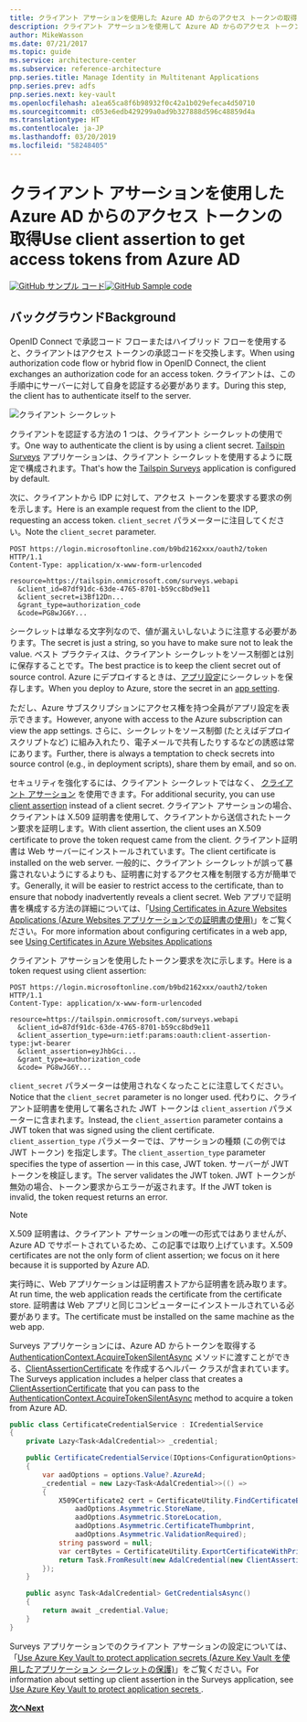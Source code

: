 ```yaml
---
title: クライアント アサーションを使用した Azure AD からのアクセス トークンの取得
description: クライアント アサーションを使用して Azure AD からのアクセス トークンを取得する方法について説明します。
author: MikeWasson
ms.date: 07/21/2017
ms.topic: guide
ms.service: architecture-center
ms.subservice: reference-architecture
pnp.series.title: Manage Identity in Multitenant Applications
pnp.series.prev: adfs
pnp.series.next: key-vault
ms.openlocfilehash: a1ea65ca8f6b98932f0c42a1b029efeca4d50710
ms.sourcegitcommit: c053e6edb429299a0ad9b327888d596c48859d4a
ms.translationtype: HT
ms.contentlocale: ja-JP
ms.lasthandoff: 03/20/2019
ms.locfileid: "58248405"
---
```

# <a name="use-client-assertion-to-get-access-tokens-from-azure-ad"></a><span data-ttu-id="e9d41-103">クライアント アサーションを使用した Azure AD からのアクセス トークンの取得</span><span class="sxs-lookup"><span data-stu-id="e9d41-103">Use client assertion to get access tokens from Azure AD</span></span>

<span data-ttu-id="e9d41-104">[![GitHub](../_images/github.png) サンプル コード][sample application]</span><span class="sxs-lookup"><span data-stu-id="e9d41-104">[![GitHub](../_images/github.png) Sample code][sample application]</span></span>

## <a name="background"></a><span data-ttu-id="e9d41-105">バックグラウンド</span><span class="sxs-lookup"><span data-stu-id="e9d41-105">Background</span></span>

<span data-ttu-id="e9d41-106">OpenID Connect で承認コード フローまたはハイブリッド フローを使用すると、クライアントはアクセス トークンの承認コードを交換します。</span><span class="sxs-lookup"><span data-stu-id="e9d41-106">When using authorization code flow or hybrid flow in OpenID Connect, the client exchanges an authorization code for an access token.</span></span> <span data-ttu-id="e9d41-107">クライアントは、この手順中にサーバーに対して自身を認証する必要があります。</span><span class="sxs-lookup"><span data-stu-id="e9d41-107">During this step, the client has to authenticate itself to the server.</span></span>

![クライアント シークレット](./images/client-secret.png)

<span data-ttu-id="e9d41-109">クライアントを認証する方法の 1 つは、クライアント シークレットの使用です。</span><span class="sxs-lookup"><span data-stu-id="e9d41-109">One way to authenticate the client is by using a client secret.</span></span> <span data-ttu-id="e9d41-110">[Tailspin Surveys][Surveys] アプリケーションは、クライアント シークレットを使用するように既定で構成されます。</span><span class="sxs-lookup"><span data-stu-id="e9d41-110">That's how the [Tailspin Surveys][Surveys] application is configured by default.</span></span>

<span data-ttu-id="e9d41-111">次に、クライアントから IDP に対して、アクセス トークンを要求する要求の例を示します。</span><span class="sxs-lookup"><span data-stu-id="e9d41-111">Here is an example request from the client to the IDP, requesting an access token.</span></span> <span data-ttu-id="e9d41-112">`client_secret` パラメーターに注目してください。</span><span class="sxs-lookup"><span data-stu-id="e9d41-112">Note the `client_secret` parameter.</span></span>

```http
POST https://login.microsoftonline.com/b9bd2162xxx/oauth2/token HTTP/1.1
Content-Type: application/x-www-form-urlencoded

resource=https://tailspin.onmicrosoft.com/surveys.webapi
  &client_id=87df91dc-63de-4765-8701-b59cc8bd9e11
  &client_secret=i3Bf12Dn...
  &grant_type=authorization_code
  &code=PG8wJG6Y...
```

<span data-ttu-id="e9d41-113">シークレットは単なる文字列なので、値が漏えいしないように注意する必要があります。</span><span class="sxs-lookup"><span data-stu-id="e9d41-113">The secret is just a string, so you have to make sure not to leak the value.</span></span> <span data-ttu-id="e9d41-114">ベスト プラクティスは、クライアント シークレットをソース制御とは別に保存することです。</span><span class="sxs-lookup"><span data-stu-id="e9d41-114">The best practice is to keep the client secret out of source control.</span></span> <span data-ttu-id="e9d41-115">Azure にデプロイするときは、[アプリ設定][configure-web-app]にシークレットを保存します。</span><span class="sxs-lookup"><span data-stu-id="e9d41-115">When you deploy to Azure, store the secret in an [app setting][configure-web-app].</span></span>

<span data-ttu-id="e9d41-116">ただし、Azure サブスクリプションにアクセス権を持つ全員がアプリ設定を表示できます。</span><span class="sxs-lookup"><span data-stu-id="e9d41-116">However, anyone with access to the Azure subscription can view the app settings.</span></span> <span data-ttu-id="e9d41-117">さらに、シークレットをソース制御 (たとえばデプロイ スクリプトなど) に組み入れたり、電子メールで共有したりするなどの誘惑は常にあります。</span><span class="sxs-lookup"><span data-stu-id="e9d41-117">Further, there is always a temptation to check secrets into source control (e.g., in deployment scripts), share them by email, and so on.</span></span>

<span data-ttu-id="e9d41-118">セキュリティを強化するには、クライアント シークレットではなく、 [クライアント アサーション] を使用できます。</span><span class="sxs-lookup"><span data-stu-id="e9d41-118">For additional security, you can use [client assertion] instead of a client secret.</span></span> <span data-ttu-id="e9d41-119">クライアント アサーションの場合、クライアントは X.509 証明書を使用して、クライアントから送信されたトークン要求を証明します。</span><span class="sxs-lookup"><span data-stu-id="e9d41-119">With client assertion, the client uses an X.509 certificate to prove the token request came from the client.</span></span> <span data-ttu-id="e9d41-120">クライアント証明書は Web サーバーにインストールされています。</span><span class="sxs-lookup"><span data-stu-id="e9d41-120">The client certificate is installed on the web server.</span></span> <span data-ttu-id="e9d41-121">一般的に、クライアント シークレットが誤って暴露されないようにするよりも、証明書に対するアクセス権を制限する方が簡単です。</span><span class="sxs-lookup"><span data-stu-id="e9d41-121">Generally, it will be easier to restrict access to the certificate, than to ensure that nobody inadvertently reveals a client secret.</span></span> <span data-ttu-id="e9d41-122">Web アプリで証明書を構成する方法の詳細については、「[Using Certificates in Azure Websites Applications (Azure Websites アプリケーションでの証明書の使用)][using-certs-in-websites]」をご覧ください。</span><span class="sxs-lookup"><span data-stu-id="e9d41-122">For more information about configuring certificates in a web app, see [Using Certificates in Azure Websites Applications][using-certs-in-websites]</span></span>

<span data-ttu-id="e9d41-123">クライアント アサーションを使用したトークン要求を次に示します。</span><span class="sxs-lookup"><span data-stu-id="e9d41-123">Here is a token request using client assertion:</span></span>

```http
POST https://login.microsoftonline.com/b9bd2162xxx/oauth2/token HTTP/1.1
Content-Type: application/x-www-form-urlencoded

resource=https://tailspin.onmicrosoft.com/surveys.webapi
  &client_id=87df91dc-63de-4765-8701-b59cc8bd9e11
  &client_assertion_type=urn:ietf:params:oauth:client-assertion-type:jwt-bearer
  &client_assertion=eyJhbGci...
  &grant_type=authorization_code
  &code= PG8wJG6Y...
```

<span data-ttu-id="e9d41-124">`client_secret` パラメーターは使用されなくなったことに注意してください。</span><span class="sxs-lookup"><span data-stu-id="e9d41-124">Notice that the `client_secret` parameter is no longer used.</span></span> <span data-ttu-id="e9d41-125">代わりに、クライアント証明書を使用して署名された JWT トークンは `client_assertion` パラメーターに含まれます。</span><span class="sxs-lookup"><span data-stu-id="e9d41-125">Instead, the `client_assertion` parameter contains a JWT token that was signed using the client certificate.</span></span> <span data-ttu-id="e9d41-126">`client_assertion_type` パラメーターでは、アサーションの種類 (この例では JWT トークン) を指定します。</span><span class="sxs-lookup"><span data-stu-id="e9d41-126">The `client_assertion_type` parameter specifies the type of assertion &mdash; in this case, JWT token.</span></span> <span data-ttu-id="e9d41-127">サーバーが JWT トークンを検証します。</span><span class="sxs-lookup"><span data-stu-id="e9d41-127">The server validates the JWT token.</span></span> <span data-ttu-id="e9d41-128">JWT トークンが無効の場合、トークン要求からエラーが返されます。</span><span class="sxs-lookup"><span data-stu-id="e9d41-128">If the JWT token is invalid, the token request returns an error.</span></span>

> [!NOTE]
> <span data-ttu-id="e9d41-129">X.509 証明書は、クライアント アサーションの唯一の形式ではありませんが、Azure AD でサポートされているため、この記事では取り上げています。</span><span class="sxs-lookup"><span data-stu-id="e9d41-129">X.509 certificates are not the only form of client assertion; we focus on it here because it is supported by Azure AD.</span></span>

<span data-ttu-id="e9d41-130">実行時に、Web アプリケーションは証明書ストアから証明書を読み取ります。</span><span class="sxs-lookup"><span data-stu-id="e9d41-130">At run time, the web application reads the certificate from the certificate store.</span></span> <span data-ttu-id="e9d41-131">証明書は Web アプリと同じコンピューターにインストールされている必要があります。</span><span class="sxs-lookup"><span data-stu-id="e9d41-131">The certificate must be installed on the same machine as the web app.</span></span>

<span data-ttu-id="e9d41-132">Surveys アプリケーションには、Azure AD からトークンを取得する [AuthenticationContext.AcquireTokenSilentAsync](/dotnet/api/microsoft.identitymodel.clients.activedirectory.authenticationcontext.acquiretokensilentasync) メソッドに渡すことができる、[ClientAssertionCertificate](/dotnet/api/microsoft.identitymodel.clients.activedirectory.clientassertioncertificate) を作成するヘルパー クラスが含まれています。</span><span class="sxs-lookup"><span data-stu-id="e9d41-132">The Surveys application includes a helper class that creates a [ClientAssertionCertificate](/dotnet/api/microsoft.identitymodel.clients.activedirectory.clientassertioncertificate) that you can pass to the [AuthenticationContext.AcquireTokenSilentAsync](/dotnet/api/microsoft.identitymodel.clients.activedirectory.authenticationcontext.acquiretokensilentasync) method to acquire a token from Azure AD.</span></span>

```csharp
public class CertificateCredentialService : ICredentialService
{
    private Lazy<Task<AdalCredential>> _credential;

    public CertificateCredentialService(IOptions<ConfigurationOptions> options)
    {
        var aadOptions = options.Value?.AzureAd;
        _credential = new Lazy<Task<AdalCredential>>(() =>
        {
            X509Certificate2 cert = CertificateUtility.FindCertificateByThumbprint(
                aadOptions.Asymmetric.StoreName,
                aadOptions.Asymmetric.StoreLocation,
                aadOptions.Asymmetric.CertificateThumbprint,
                aadOptions.Asymmetric.ValidationRequired);
            string password = null;
            var certBytes = CertificateUtility.ExportCertificateWithPrivateKey(cert, out password);
            return Task.FromResult(new AdalCredential(new ClientAssertionCertificate(aadOptions.ClientId, new X509Certificate2(certBytes, password))));
        });
    }

    public async Task<AdalCredential> GetCredentialsAsync()
    {
        return await _credential.Value;
    }
}
```

<span data-ttu-id="e9d41-133">Surveys アプリケーションでのクライアント アサーションの設定については、「[Use Azure Key Vault to protect application secrets (Azure Key Vault を使用したアプリケーション シークレットの保護)][key vault]」をご覧ください。</span><span class="sxs-lookup"><span data-stu-id="e9d41-133">For information about setting up client assertion in the Surveys application, see [Use Azure Key Vault to protect application secrets ][key vault].</span></span>

<span data-ttu-id="e9d41-134">[**次へ**][key vault]</span><span class="sxs-lookup"><span data-stu-id="e9d41-134">[**Next**][key vault]</span></span>

<!-- links -->

[configure-web-app]: /azure/app-service-web/web-sites-configure/
[azure-management-portal]: https://portal.azure.com
[クライアント アサーション]: https://tools.ietf.org/html/rfc7521
[client assertion]: https://tools.ietf.org/html/rfc7521
[key vault]: key-vault.md
[Setup-KeyVault]: https://github.com/mspnp/multitenant-saas-guidance/blob/master/scripts/Setup-KeyVault.ps1
[Surveys]: tailspin.md
[using-certs-in-websites]: https://azure.microsoft.com/blog/using-certificates-in-azure-websites-applications/

[sample application]: https://github.com/mspnp/multitenant-saas-guidance
